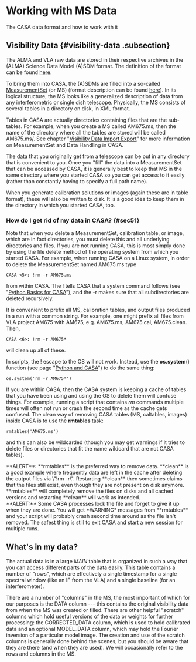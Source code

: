 

# Working with MS Data 

The CASA data format and how to work with it

## Visibility Data {#visibility-data .subsection}

The ALMA and VLA raw data are stored in their respective archives in the (ALMA) Science Data Model (A)SDM format.  The definition of the format can be found [here](https://casa.nrao.edu/casadocs-devel/stable/casa-fundamentals/the-science-data-model). 

To bring them into CASA, the (A)SDMs are filled into a so-called [MeasurementSet](https://casa.nrao.edu/casadocs-devel/stable/casa-fundamentals/measurement-set) (or MS) (format description can be found [here](https://casa.nrao.edu/../Memos/229.html)). In its logical structure, the MS looks like a generalized description of data from any interferometric or single dish telescope. Physically, the MS consists of several tables in a directory on disk, in XML format.

Tables in CASA are actually directories containing files that are the sub-tables. For example, when you create a MS called AM675.ms, then the name of the directory where all the tables are stored will be called AM675.ms/. See chapter \"[Visibility Data Import Export](https://casa.nrao.edu/casadocs-devel/stable/calibration-and-visibility-data/visibility-data-import-export)\" for more information on MeasurementSet and Data Handling in CASA.

The data that you originally get from a telescope can be put in any directory that is convenient to you. Once you \"fill\" the data into a MeasurementSet that can be accessed by CASA, it is generally best to keep that MS in the same directory where you started CASA so you can get access to it easily (rather than constantly having to specify a full path name).

When you generate calibration solutions or images (again these are in table format), these will also be written to disk. It is a good idea to keep them in the directory in which you started CASA, too.

### How do I get rid of my data in CASA? {#sec51}

Note that when you delete a MeasurementSet, calibration table, or image, which are in fact directories, you must delete this and all underlying directories and files. If you are not running CASA, this is most simply done by using the file delete method of the operating system from which you started CASA. For example, when running CASA on a Linux system, in order to delete the MeasurementSet named AM675.ms type

```
CASA <5>: !rm -r AM675.ms
```

from within CASA. The ! tells CASA that a system command follows (see \"[Python Basics for CASA](https://casa.nrao.edu/casadocs-devel/stable/old-pages/casa-and-python/python-basics-for-casa)\"), and the -r makes sure that all subdirectories are deleted recursively.

It is convenient to prefix all MS, calibration tables, and output files produced in a run with a common string. For example, one might prefix all files from VLA project AM675 with AM675, e.g. AM675.ms, AM675.cal, AM675.clean. Then,

```
CASA <6>: !rm -r AM675*
```

 will clean up all of these. 

In scripts, the ! escape to the OS will not work. Instead, use the **os.system**() function (see page \"[Python and CASA](https://casa.nrao.edu/casadocs-devel/stable/old-pages/casa-and-python/python-and-casa)\") to do the same thing:

```
os.system('rm -r AM675*')
```

If you are within CASA, then the CASA system is keeping a cache of tables that you have been using and using the OS to delete them will confuse things. For example, running a script that contains *rm* commands multiple times will often not run or crash the second time as the cache gets confused. The clean way of removing CASA tables (MS, caltables, images) inside CASA is to use the **rmtables** task:

```
rmtables('AM675.ms')
```

and this can also be wildcarded (though you may get warnings if it tries to delete files or directories that fit the name wildcard that are not CASA tables).

<div class="alert alert-warning">
**ALERT**: **rmtables** is the preferred way to remove data. **clean** is a good example where frequently data are left in the cache after deleting the output files via \"!rm -r\". Restarting **clean** then sometimes claims that the files still exist, even though they are not present on disk anymore. **rmtables** will completely remove the files on disks and all cached versions and restarting **clean** will work as intended.  
</div>

<div class="alert alert-warning">
**ALERT:** Some CASA processes lock the file and forget to give it up when they are done. You will get *WARNING* messages from **rmtables** and your script will probably crash second time around as the file isn't removed. The safest thing is still to exit CASA and start a new session for multiple runs.
</div>

 

## What's in my data?

The actual data is in a large *MAIN* table that is organized in such a way that you can access different parts of the data easily. This table contains a number of "rows", which are effectively a single timestamp for a single spectral window (like an IF from the VLA) and a single baseline (for an interferometer).

There are a number of "columns" in the MS, the most important of which for our purposes is the DATA column --- this contains the original visibility data from when the MS was created or filled. There are other helpful "scratch" columns which hold useful versions of the data or weights for further processing: the CORRECTED_DATA column, which is used to hold calibrated data and an optional MODEL_DATA column, which may hold the Fourier inversion of a particular model image. The creation and use of the scratch columns is generally done behind the scenes, but you should be aware that they are there (and when they are used). We will occasionally refer to the rows and columns in the MS.

